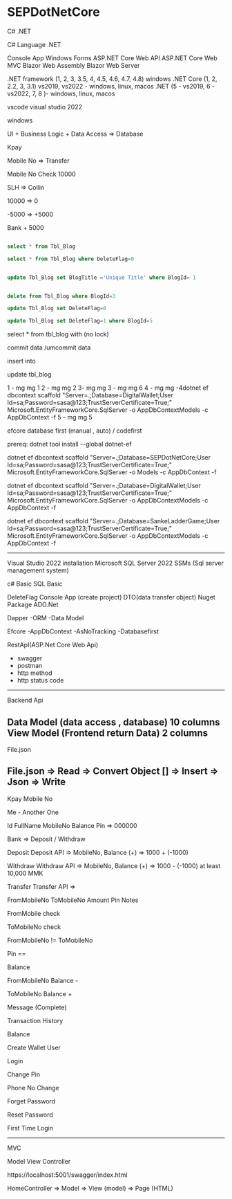 # SEPDotNetCore

C# .NET

C# Language
.NET

Console App
Windows Forms
ASP.NET Core Web API
ASP.NET Core Web MVC
Blazor Web Assembly
Blazor Web Server

.NET framework (1, 2, 3, 3.5, 4, 4.5, 4.6, 4.7, 4.8) windows
.NET Core (1, 2, 2.2, 3, 3.1) vs2019, vs2022 - windows, linux, macos
.NET (5 - vs2019, 6 - vs2022, 7, 8 )- windows, linux, macos

vscode
visual studio 2022

windows

UI + Business Logic + Data Access => Database

Kpay

Mobile No => Transfer

Mobile No Check
10000

SLH => Collin

10000 => 0

-5000 => +5000

Bank + 5000

``` sql 

select * from Tbl_Blog 

select * from Tbl_Blog where DeleteFlag=0


update Tbl_Blog set BlogTitle ='Unique Title' where BlogId= 1


delete from Tbl_Blog where BlogId=3

update Tbl_Blog set DeleteFlag=0

update Tbl_Blog set DeleteFlag=1 where BlogId=5
```

select * from tbl_blog with (no lock)

commit data /umcommit data

insert into

update tbl_blog

1 -  mg mg 1
2 - mg mg 2
3- mg mg 3 - mg mg 6
4 - mg mg -4dotnet ef dbcontext scaffold "Server=.;Database=DigitalWallet;User Id=sa;Password=sasa@123;TrustServerCertificate=True;" Microsoft.EntityFrameworkCore.SqlServer -o AppDbContextModels -c AppDbContext -f
5 - mg mg 5

efcore database first (manual , auto) / codefirst


prereq:
dotnet tool install --global dotnet-ef


dotnet ef dbcontext scaffold "Server=.;Database=SEPDotNetCore;User Id=sa;Password=sasa@123;TrustServerCertificate=True;" Microsoft.EntityFrameworkCore.SqlServer -o Models -c AppDbContext -f

dotnet ef dbcontext scaffold "Server=.;Database=DigitalWallet;User Id=sa;Password=sasa@123;TrustServerCertificate=True;" Microsoft.EntityFrameworkCore.SqlServer -o AppDbContextModels -c AppDbContext -f


dotnet ef dbcontext scaffold "Server=.;Database=SankeLadderGame;User Id=sa;Password=sasa@123;TrustServerCertificate=True;" Microsoft.EntityFrameworkCore.SqlServer -o AppDbContextModels -c AppDbContext -f


------------------------------------------------------------------------------------------------

Visual Studio 2022 installation
Microsoft SQL Server 2022
SSMs (Sql server management system)

c# Basic
SQL Basic

DeleteFlag
Console App (create project)
DTO(data transfer object)
Nuget Package
ADO.Net

Dapper
-ORM
-Data Model

Efcore
-AppDbContext
-AsNoTracking
-Databasefirst

RestApI(ASP.Net Core Web Api)
- swagger
- postman
- http method
- http status code


-------------------------------------------------------------

Backend Api

Data Model (data access , database) 10 columns 
View Model (Frontend return Data) 2 columns
---------------------------------------------------------------

File.json

File.json => Read => Convert Object [] => Insert => Json => Write
----------------------------------------------------------------------
Kpay
Mobile No

Me - Another One

Id FullName MobileNo Balance Pin => 000000

Bank => Deposit / Withdraw

Deposit
Deposit API => MobileNo, Balance (+) => 1000 + (-1000)

Withdraw
Withdraw API => MobileNo, Balance (+) => 1000 - (-1000) at least 10,000 MMK

Transfer
Transfer API =>

FromMobileNo ToMobileNo Amount Pin Notes

FromMobile check

ToMobileNo check

FromMobileNo != ToMobileNo

Pin ==

Balance

FromMobileNo Balance -

ToMobileNo Balance +

Message (Complete)

Transaction History

Balance

Create Wallet User

Login

Change Pin

Phone No Change

Forget Password

Reset Password

First Time Login

------------------------------------------------------------

MVC

Model View Controller


https://localhost:5001/swagger/index.html

HomeController => Model => View (model) => Page (HTML)